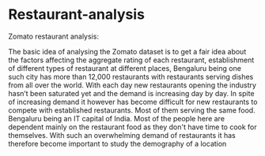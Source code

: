 # Restaurant-analysis
Zomato restaurant analysis:

The basic idea of analysing the Zomato dataset is to get a fair idea about the factors affecting the aggregate rating of each restaurant, 
establishment of different types of restaurant at different places, Bengaluru being one such city has more than 12,000 restaurants with
restaurants serving dishes from all over the world. With each day new restaurants opening the industry hasn’t been saturated yet and the 
demand is increasing day by day. In spite of increasing demand it however has become difficult for new restaurants to compete with established restaurants.
Most of them serving the same food. Bengaluru being an IT capital of India. Most of the people here are dependent mainly on the restaurant food as they 
don't have time to cook for themselves. With such an overwhelming demand of restaurants it has therefore become important to study the demography of a location 
